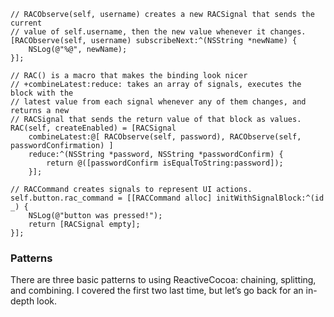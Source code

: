 
```
// RACObserve(self, username) creates a new RACSignal that sends the current
// value of self.username, then the new value whenever it changes.
[RACObserve(self, username) subscribeNext:^(NSString *newName) {
    NSLog(@"%@", newName);
}];
```

```
// RAC() is a macro that makes the binding look nicer
// +combineLatest:reduce: takes an array of signals, executes the block with the
// latest value from each signal whenever any of them changes, and returns a new
// RACSignal that sends the return value of that block as values.
RAC(self, createEnabled) = [RACSignal
    combineLatest:@[ RACObserve(self, password), RACObserve(self, passwordConfirmation) ]
    reduce:^(NSString *password, NSString *passwordConfirm) {
        return @([passwordConfirm isEqualToString:password]);
    }];
```

```
// RACCommand creates signals to represent UI actions.
self.button.rac_command = [[RACCommand alloc] initWithSignalBlock:^(id _) {
    NSLog(@"button was pressed!");
    return [RACSignal empty];
}];
```

### Patterns
There are three basic patterns to using ReactiveCocoa: chaining, splitting, and combining. I covered the first two last time, but let’s go back for an in-depth look.
